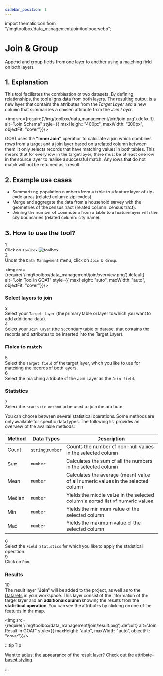 ```yaml
---
sidebar_position: 1
---
```


import thematicIcon from "/img/toolbox/data_management/join/toolbox.webp";


# Join & Group

Append and group fields from one layer to another using a matching field on both layers.

## 1. Explanation

This tool facilitates the combination of two datasets. By defining relationships, the tool aligns data from both layers. The resulting output is a new layer that contains the attributes from the *Target Layer* and a new column that summarizes a chosen attribute from the *Join Layer*. 

<div style={{ display: 'flex', flexDirection: 'column', alignItems: 'center' }}>

  <img src={require('/img/toolbox/data_management/join/join.png').default} alt="Join Schema" style={{ maxHeight: "400px", maxWidth: "200px", objectFit: "cover"}}/>

</div> 

GOAT uses the **"Inner Join"** operation to calculate a join which combines rows from a target and a join layer based on a related column between them. It only selects records that have matching values in both tables. This means that for every row in the target layer, there must be at least one row in the source layer to realise a successful match. Any rows that do not match will not be returned as a result.

## 2. Example use cases

- Summarizing population numbers from a table to a feature layer of zip-code areas (related column: zip-codes).
- Merge and aggregate the data from a household survey with the geometries of the census tract (related column: census tract).
- Joining the number of commuters from a table to a feature layer with the city boundaries (related column: city name). 


## 3. How to use the tool?

<div class="step">
  <div class="step-number">1</div>
  <div class="content">Click on <code>Toolbox</code> <img src={thematicIcon} alt="toolbox" style={{width: "25px"}}/>. </div>
</div>

<div class="step">
  <div class="step-number">2</div>
  <div class="content">Under the <code>Data Management</code> menu, click on <code>Join & Group</code>.</div>
</div>

<div style={{ display: 'flex', flexDirection: 'column', alignItems: 'center' }}>

  <img src={require('/img/toolbox/data_management/join/overview.png').default} alt="Join Tool in GOAT" style={{ maxHeight: "auto", maxWidth: "auto", objectFit: "cover"}}/>

</div> 

<p> </p>

### Select layers to join 

<div class="step">
  <div class="step-number">3</div>
  <div class="content">  Select your <code>Target layer</code> (the primary table or layer to which you want to add additional data). </div>
</div>

<div class="step">
  <div class="step-number">4</div>
  <div class="content">Select your <code>Join layer</code> (the secondary table or dataset that contains the records and attributes to be inserted into the Target Layer). </div>
</div>

### Fields to match

<div class="step">
  <div class="step-number">5</div>
  <div class="content">Select the <code>Target field</code> of the target layer, which you like to use for matching the records of both layers.</div>
</div>

<div class="step">
  <div class="step-number">6</div>
  <div class="content"> Select the matching attribute of the Join Layer as the <code>Join field</code>. </div>
</div>

### Statistics

<div class="step">
  <div class="step-number">7</div>
  <div class="content"> Select the <code>Statistic Method</code> to be used to join the attribute. </div>
</div>

You can choose between several statistical operations. Some methods are only available for specific data types. The following list provides an overview of the available methods:

| Method | Data Types | Description |
| -------|------| ------------|
| Count  | `string`,`number`    | Counts the number of non-null values in the selected column|
| Sum    | `number`   | Calculates the sum of all the numbers in the selected column|
| Mean   | `number`   | Calculates the average (mean) value of all numeric values in the selected column|
| Median | `number`   | Yields the middle value in the selected column's sorted list of numeric values|
| Min    | `number`   | Yields the minimum value of the selected column|
| Max    | `number`   | Yields the maximum value of the selected column|

<div class="step">
  <div class="step-number">8</div>
  <div class="content">Select the <code>Field Statistics</code> for which you like to apply the statistical operation.</div>
</div>

<div class="step">
  <div class="step-number">9</div>
  <div class="content">Click on <code>Run</code>.</div>
</div>


### Results
  
<div class="step">
  <div class="step-number">10</div>
  <div class="content">The result layer <b>"Join"</b> will be added to the project, as well as to the <a href="../../workspace/datasets">Datasets</a> in your workspace. This layer consist of the information of the target layer and an <b>additional column</b> showing the results from the <b>statistical operation</b>. You can see the attributes by clicking on one of the features in the map.</div>
</div>



<div style={{ display: 'flex', flexDirection: 'column', alignItems: 'center' }}>

  <img src={require('/img/toolbox/data_management/join/result.png').default} alt="Join Result in GOAT" style={{ maxHeight: "auto", maxWidth: "auto", objectFit: "cover"}}/>

</div> 


:::tip Tip

Want to adjust the appearance of the result layer? Check out the [attribute-based styling](../../map/layer_style/smart_styling).

:::
